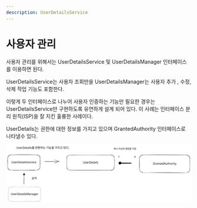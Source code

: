 ```yaml
---
description: UserDetailsService
---
```


# 사용자 관리

사용자 관리를 위해서는 UserDetailsService 및 UserDetailsManager 인터페이스를 이용하면 된다.

UserDetailsService는 사용자 조회만을 UserDetailsManager는 사용자 추가 , 수정, 삭제 작업 기능도 포함한다.

이렇게 두 인터페이스로 나누어 사용자 인증하는 기능만 필요한 경우는 UserDetailsService만 구현하도록 유연하게 설계 되어 있다. 이 사례는 인터페이스 분리 원칙(ISP)을 잘 지킨 훌륭한 사례이다.

UserDetails는 권한에 대한 정보를 가지고 있으며 GrantedAuthority 인터페이스로 나타낼수 있다.

<img src="../../../../.gitbook/assets/file.excalidraw (21).svg" alt="사용자 관리를 수행하는 구성 요소간 종속성" class="gitbook-drawing">



##
